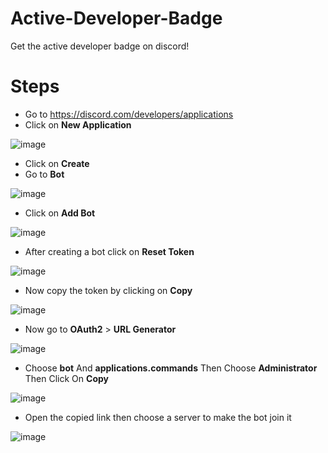 # Active-Developer-Badge
Get the active developer badge on discord!

# Steps
- Go to https://discord.com/developers/applications
- Click on **New Application**

![image](https://user-images.githubusercontent.com/107618076/204291672-7ccc93c7-b97c-4bb0-892d-79531e2362d1.png)

- Click on **Create**
- Go to **Bot**

![image](https://user-images.githubusercontent.com/107618076/204291941-f3f2380c-1ccd-4408-9e41-da2fa33cae6e.png)

- Click on **Add Bot**

![image](https://user-images.githubusercontent.com/107618076/204292267-3b493668-c2d6-4ebc-ad02-f22dae4c914a.png)

- After creating a bot click on **Reset Token**

![image](https://user-images.githubusercontent.com/107618076/204293797-6bad74a7-c178-43c6-805c-64b734de9a32.png)

- Now copy the token by clicking on **Copy**

 ![image](https://user-images.githubusercontent.com/107618076/204293898-3aca1af1-a0aa-4d5e-9ea0-bbbed54edd5d.png)

- Now go to **OAuth2** > **URL Generator**

![image](https://user-images.githubusercontent.com/107618076/204294133-c0722059-e323-4397-8f32-728e31469932.png)

- Choose **bot** And **applications.commands** Then Choose **Administrator** Then Click On **Copy**

![image](https://user-images.githubusercontent.com/107618076/204295289-4c7844db-0fb0-4f5f-9ba9-3d27dc7d3f21.png)

- Open the copied link then choose a server to make the bot join it

![image](https://user-images.githubusercontent.com/107618076/204296115-517d1c35-21b0-4992-b7c5-6ec97d71bd81.png)

